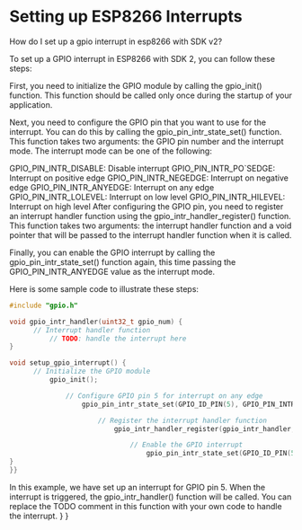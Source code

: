 
# Setting up ESP8266 Interrupts

How do I set up a gpio interrupt in esp8266 with SDK v2?

To set up a GPIO interrupt in ESP8266 with SDK 2, you can follow these steps:

First, you need to initialize the GPIO module by calling the gpio_init() function. This function should be called only once during the startup of your application.

Next, you need to configure the GPIO pin that you want to use for the interrupt. You can do this by calling the gpio_pin_intr_state_set() function. This function takes two arguments: the GPIO pin number and the interrupt mode. The interrupt mode can be one of the following:

GPIO_PIN_INTR_DISABLE: Disable interrupt
GPIO_PIN_INTR_PO`SEDGE: Interrupt on positive edge
GPIO_PIN_INTR_NEGEDGE: Interrupt on negative edge
GPIO_PIN_INTR_ANYEDGE: Interrupt on any edge
GPIO_PIN_INTR_LOLEVEL: Interrupt on low level
GPIO_PIN_INTR_HILEVEL: Interrupt on high level
After configuring the GPIO pin, you need to register an interrupt handler function using the gpio_intr_handler_register() function. This function takes two arguments: the interrupt handler function and a void pointer that will be passed to the interrupt handler function when it is called.

Finally, you can enable the GPIO interrupt by calling the gpio_pin_intr_state_set() function again, this time passing the GPIO_PIN_INTR_ANYEDGE value as the interrupt mode.

Here is some sample code to illustrate these steps:

```C
#include "gpio.h"

void gpio_intr_handler(uint32_t gpio_num) {
      // Interrupt handler function
          // TODO: handle the interrupt here
}

void setup_gpio_interrupt() {
      // Initialize the GPIO module
          gpio_init();

              // Configure GPIO pin 5 for interrupt on any edge
                  gpio_pin_intr_state_set(GPIO_ID_PIN(5), GPIO_PIN_INTR_ANYEDGE);

                      // Register the interrupt handler function
                          gpio_intr_handler_register(gpio_intr_handler, NULL);

                              // Enable the GPIO interrupt
                                  gpio_pin_intr_state_set(GPIO_ID_PIN(5), GPIO_PIN_INTR_ANYEDGE);
}
}}
```

In this example, we have set up an interrupt for GPIO pin 5. When the interrupt is triggered, the gpio_intr_handler() function will be called. You can replace the TODO comment in this function with your own code to handle the interrupt.
}
}